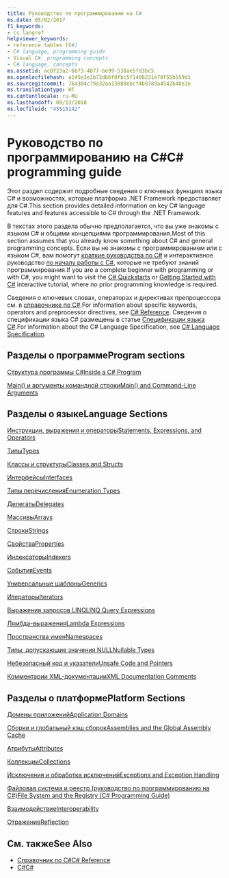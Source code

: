 ```yaml
---
title: Руководство по программированию на C#
ms.date: 05/02/2017
f1_keywords:
- cs.langref
helpviewer_keywords:
- reference tables [C#]
- C# language, programming guide
- Visual C#, programming concepts
- C# language, concepts
ms.assetid: ac0f23a2-6bf3-4077-be99-538ae5fd3bc5
ms.openlocfilehash: a145e3e1b73db6fdfbc5f1408231e78f55b559d1
ms.sourcegitcommit: 76a304c79a32aa13889ebcf4b9789a4542b48e3e
ms.translationtype: HT
ms.contentlocale: ru-RU
ms.lasthandoff: 09/13/2018
ms.locfileid: "45515142"
---
```

# <a name="c-programming-guide"></a><span data-ttu-id="8525c-102">Руководство по программированию на C#</span><span class="sxs-lookup"><span data-stu-id="8525c-102">C# programming guide</span></span>
<span data-ttu-id="8525c-103">Этот раздел содержит подробные сведения о ключевых функциях языка C# и возможностях, которые платформа .NET Framework предоставляет для C#.</span><span class="sxs-lookup"><span data-stu-id="8525c-103">This section provides detailed information on key C# language features and features accessible to C# through the .NET Framework.</span></span>  
  
 <span data-ttu-id="8525c-104">В текстах этого раздела обычно предполагается, что вы уже знакомы с языком C# и общими концепциями программирования.</span><span class="sxs-lookup"><span data-stu-id="8525c-104">Most of this section assumes that you already know something about C# and general programming concepts.</span></span> <span data-ttu-id="8525c-105">Если вы не знакомы с программированием или с языком C#, вам помогут [краткие руководства по C#](../quick-starts/index.md) и интерактивное руководство [по началу работы с C#](https://www.microsoft.com/net/tutorials/csharp/getting-started), которые не требуют знаний программирования.</span><span class="sxs-lookup"><span data-stu-id="8525c-105">If you are a complete beginner with programming or with C#, you might want to visit the [C# Quickstarts](../quick-starts/index.md) or [Getting Started with C#](https://www.microsoft.com/net/tutorials/csharp/getting-started) interactive tutorial, where no prior programming knowledge is required.</span></span>  
  
 <span data-ttu-id="8525c-106">Сведения о ключевых словах, операторах и директивах препроцессора см. в [справочнике по C#](../../csharp/language-reference/index.md).</span><span class="sxs-lookup"><span data-stu-id="8525c-106">For information about specific keywords, operators and preprocessor directives, see [C# Reference](../../csharp/language-reference/index.md).</span></span> <span data-ttu-id="8525c-107">Сведения о спецификации языка C# размещены в статье [Спецификации языка C#](../../csharp/language-reference/language-specification/index.md).</span><span class="sxs-lookup"><span data-stu-id="8525c-107">For information about the C# Language Specification, see [C# Language Specification](../../csharp/language-reference/language-specification/index.md).</span></span>  
  
## <a name="program-sections"></a><span data-ttu-id="8525c-108">Разделы о программе</span><span class="sxs-lookup"><span data-stu-id="8525c-108">Program sections</span></span>

[<span data-ttu-id="8525c-109">Структура программы C#</span><span class="sxs-lookup"><span data-stu-id="8525c-109">Inside a C# Program</span></span>](../../csharp/programming-guide/inside-a-program/index.md)  
  
[<span data-ttu-id="8525c-110">Main() и аргументы командной строки</span><span class="sxs-lookup"><span data-stu-id="8525c-110">Main() and Command-Line Arguments</span></span>](../../csharp/programming-guide/main-and-command-args/index.md)  
 
## <a name="language-sections"></a><span data-ttu-id="8525c-111">Разделы о языке</span><span class="sxs-lookup"><span data-stu-id="8525c-111">Language Sections</span></span>  
[<span data-ttu-id="8525c-112">Инструкции, выражения и операторы</span><span class="sxs-lookup"><span data-stu-id="8525c-112">Statements, Expressions, and Operators</span></span>](../../csharp/programming-guide/statements-expressions-operators/index.md)  

 [<span data-ttu-id="8525c-113">Типы</span><span class="sxs-lookup"><span data-stu-id="8525c-113">Types</span></span>](../../csharp/programming-guide/types/index.md)  

 [<span data-ttu-id="8525c-114">Классы и структуры</span><span class="sxs-lookup"><span data-stu-id="8525c-114">Classes and Structs</span></span>](../../csharp/programming-guide/classes-and-structs/index.md)  
  
 [<span data-ttu-id="8525c-115">Интерфейсы</span><span class="sxs-lookup"><span data-stu-id="8525c-115">Interfaces</span></span>](../../csharp/programming-guide/interfaces/index.md)  

 [<span data-ttu-id="8525c-116">Типы перечисления</span><span class="sxs-lookup"><span data-stu-id="8525c-116">Enumeration Types</span></span>](../../csharp/programming-guide/enumeration-types.md)  
  
 [<span data-ttu-id="8525c-117">Делегаты</span><span class="sxs-lookup"><span data-stu-id="8525c-117">Delegates</span></span>](../../csharp/programming-guide/delegates/index.md)  
 
 [<span data-ttu-id="8525c-118">Массивы</span><span class="sxs-lookup"><span data-stu-id="8525c-118">Arrays</span></span>](../../csharp/programming-guide/arrays/index.md)  
  
 [<span data-ttu-id="8525c-119">Строки</span><span class="sxs-lookup"><span data-stu-id="8525c-119">Strings</span></span>](../../csharp/programming-guide/strings/index.md)  
  
 [<span data-ttu-id="8525c-120">Свойства</span><span class="sxs-lookup"><span data-stu-id="8525c-120">Properties</span></span>](../../csharp/programming-guide/classes-and-structs/properties.md)  
  
 [<span data-ttu-id="8525c-121">Индексаторы</span><span class="sxs-lookup"><span data-stu-id="8525c-121">Indexers</span></span>](../../csharp/programming-guide/indexers/index.md)  
  
 [<span data-ttu-id="8525c-122">События</span><span class="sxs-lookup"><span data-stu-id="8525c-122">Events</span></span>](../../csharp/programming-guide/events/index.md)  
  
 [<span data-ttu-id="8525c-123">Универсальные шаблоны</span><span class="sxs-lookup"><span data-stu-id="8525c-123">Generics</span></span>](../../csharp/programming-guide/generics/index.md)  
  
 [<span data-ttu-id="8525c-124">Итераторы</span><span class="sxs-lookup"><span data-stu-id="8525c-124">Iterators</span></span>](../../csharp/programming-guide/concepts/iterators.md)
  
 [<span data-ttu-id="8525c-125">Выражения запросов LINQ</span><span class="sxs-lookup"><span data-stu-id="8525c-125">LINQ Query Expressions</span></span>](../../csharp/programming-guide/linq-query-expressions/index.md)  
  
 [<span data-ttu-id="8525c-126">Лямбда-выражения</span><span class="sxs-lookup"><span data-stu-id="8525c-126">Lambda Expressions</span></span>](../../csharp/programming-guide/statements-expressions-operators/lambda-expressions.md)  
  
 [<span data-ttu-id="8525c-127">Пространства имен</span><span class="sxs-lookup"><span data-stu-id="8525c-127">Namespaces</span></span>](../../csharp/programming-guide/namespaces/index.md)  
  
 [<span data-ttu-id="8525c-128">Типы, допускающие значения NULL</span><span class="sxs-lookup"><span data-stu-id="8525c-128">Nullable Types</span></span>](../../csharp/programming-guide/nullable-types/index.md)  
  
 [<span data-ttu-id="8525c-129">Небезопасный код и указатели</span><span class="sxs-lookup"><span data-stu-id="8525c-129">Unsafe Code and Pointers</span></span>](../../csharp/programming-guide/unsafe-code-pointers/index.md)  
  
 [<span data-ttu-id="8525c-130">Комментарии XML-документации</span><span class="sxs-lookup"><span data-stu-id="8525c-130">XML Documentation Comments</span></span>](../../csharp/programming-guide/xmldoc/xml-documentation-comments.md)  
  
## <a name="platform-sections"></a><span data-ttu-id="8525c-131">Разделы о платформе</span><span class="sxs-lookup"><span data-stu-id="8525c-131">Platform Sections</span></span>  
 [<span data-ttu-id="8525c-132">Домены приложений</span><span class="sxs-lookup"><span data-stu-id="8525c-132">Application Domains</span></span>](../../framework/app-domains/application-domains.md)  
  
 [<span data-ttu-id="8525c-133">Сборки и глобальный кэш сборок</span><span class="sxs-lookup"><span data-stu-id="8525c-133">Assemblies and the Global Assembly Cache</span></span>](../../csharp/programming-guide/concepts/assemblies-gac/index.md)  
  
 [<span data-ttu-id="8525c-134">Атрибуты</span><span class="sxs-lookup"><span data-stu-id="8525c-134">Attributes</span></span>](../../csharp/programming-guide/concepts/attributes/index.md)  
  
 [<span data-ttu-id="8525c-135">Коллекции</span><span class="sxs-lookup"><span data-stu-id="8525c-135">Collections</span></span>](../../csharp/programming-guide/concepts/collections.md)  
  
 [<span data-ttu-id="8525c-136">Исключения и обработка исключений</span><span class="sxs-lookup"><span data-stu-id="8525c-136">Exceptions and Exception Handling</span></span>](../../csharp/programming-guide/exceptions/index.md)  
  
 [<span data-ttu-id="8525c-137">Файловая система и реестр (руководство по программированию на C#)</span><span class="sxs-lookup"><span data-stu-id="8525c-137">File System and the Registry (C# Programming Guide)</span></span>](../../csharp/programming-guide/file-system/index.md)  
  
 [<span data-ttu-id="8525c-138">Взаимодействие</span><span class="sxs-lookup"><span data-stu-id="8525c-138">Interoperability</span></span>](../../csharp/programming-guide/interop/index.md)  
  
 [<span data-ttu-id="8525c-139">Отражение</span><span class="sxs-lookup"><span data-stu-id="8525c-139">Reflection</span></span>](../../csharp/programming-guide/concepts/reflection.md)  
  
## <a name="see-also"></a><span data-ttu-id="8525c-140">См. также</span><span class="sxs-lookup"><span data-stu-id="8525c-140">See Also</span></span>

- [<span data-ttu-id="8525c-141">Справочник по C#</span><span class="sxs-lookup"><span data-stu-id="8525c-141">C# Reference</span></span>](../../csharp/language-reference/index.md)  
- [<span data-ttu-id="8525c-142">C#</span><span class="sxs-lookup"><span data-stu-id="8525c-142">C#</span></span>](../../csharp/index.md)
